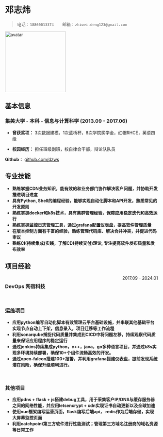 # 邓志炜

> 电话：`18860013374`&emsp;&emsp;邮箱：`zhiwei.deng123@gmail.com`

<img src="https://avatars.githubusercontent.com/u/583231?v=4" alt="avatar" width="200" height="200">

## 基本信息

### 集美大学 - 本科 - 信息与计算科学 (2013.09 - 2017.06)

- **曾获奖项：** 3次数据建模，1次蓝桥杯，8次学院奖学金，红帽RHCE，英语四级

- **校园经历：** 担任班级副班，校自律会干部，辩论队队员

**Github：** [github.com/dzws](https://github.com/dzws)&ensp;

## 专业技能
- **熟练掌握CDN业务知识，能有效的和业务部门协作解决客户问题，并协助开发推进项目进度**
- **具有Python, Shell的编程经验，能够实现自动化脚本和API开发，熟悉常见的开发原则**
- **熟练掌握docker和k8s技术，具有集群管理经验，保障应用稳定迭代和高效运行**
- **熟练掌握监控日志管理工具，通过grafana配置仪表盘，提高软件管理质量**
- **在版本控制方面有丰富的经验，熟练管理代码库、解决合并冲突，并促进代码审议**
- **熟练CI(持续集成)实践，了解CD(持续交付)理论, 专注提高软件发布质量和发布效率**

## 项目经验

<div style="display: flex; justify-content: space-between;">
    <h3>DevOps 网宿科技</h3> <span style="text-align: right">2017.09 - 2024.01</span>
</div>
&nbsp;

### 运维项目
- **应用python编写自动化脚本有效管理云平台基础设施，并串联其他基础平台实现节点自动上下架，信息录入，项目迁移等工作流程**
- **利用sonarqube捕捉代码质量并集成到CICD中将问题左移，持续观察代码质量来保证应用程序的稳定运行**
- **通过jenkins持续集成python，c++，java，go多种语言项目，并通过k8s实现多环境持续部署，确保10+个组件流畅高效的开发。**
- **通过open-falcon搭建100+报警，并利用grafana搭建仪表盘，提前发现系统潜在风险，确保升级顺利进行。**


&nbsp;
### 其他项目
- **应用pdns + flask + js搭建debug工具，用于采集客户IP/DNS与缓存服务器之间的网络性能，并应用letsencrypt + cdn实现证书自动更新以及全球加速**
- **使用vue框架编写运营页面，flask编写后端api， redis作为后端存储，实现大屏幕监控页面**
- **利用catchpoint第三方软件进行性能测试；管理第三方域名注册商的域名资源等日常工作**
